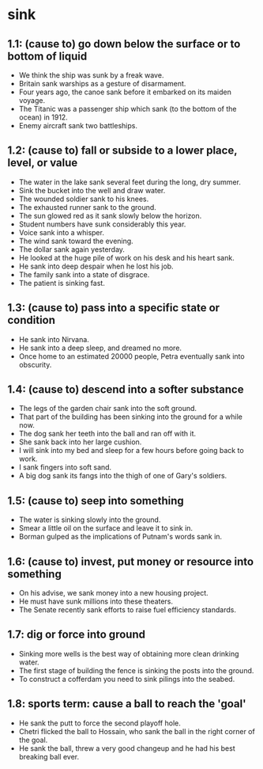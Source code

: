 # sink
## 1.1: (cause to) go down below the surface or to bottom of liquid

  *  We think the ship was sunk by a freak wave.
  *  Britain sank warships as a gesture of disarmament.
  *  Four years ago, the canoe sank before it embarked on its maiden voyage.
  *  The Titanic was a passenger ship which sank (to the bottom of the ocean) in 1912.
  *  Enemy aircraft sank two battleships.

## 1.2: (cause to) fall or subside to a lower place, level, or value

  *  The water in the lake sank several feet during the long, dry summer.
  *  Sink the bucket into the well and draw water.
  *  The wounded soldier sank to his knees.
  *  The exhausted runner sank to the ground.
  *  The sun glowed red as it sank slowly below the horizon.
  *  Student numbers have sunk considerably this year.
  *  Voice sank into a whisper.
  *  The wind sank toward the evening.
  *  The dollar sank again yesterday.
  *  He looked at the huge pile of work on his desk and his heart sank.
  *  He sank into deep despair when he lost his job.
  *  The family sank into a state of disgrace.
  *  The patient is sinking fast.

## 1.3: (cause to) pass into a specific state or condition

  *  He sank into Nirvana.
  *  He sank into a deep sleep, and dreamed no more.
  *  Once home to an estimated 20000 people, Petra eventually sank into obscurity.

## 1.4: (cause to) descend into a softer substance

  *  The legs of the garden chair sank into the soft ground.
  *  That part of the building has been sinking into the ground for a while now.
  *  The dog sank her teeth into the ball and ran off with it.
  *  She sank back into her large cushion.
  *  I will sink into my bed and sleep for a few hours before going back to work.
  *  I sank fingers into soft sand.
  *  A big dog sank its fangs into the thigh of one of Gary's soldiers.

## 1.5: (cause to) seep into something

  *  The water is sinking slowly into the ground.
  *  Smear a little oil on the surface and leave it to sink in.
  *  Borman gulped as the implications of Putnam's words sank in.

## 1.6: (cause to) invest, put money or resource into something

  *  On his advise, we sank money into a new housing project.
  *  He must have sunk millions into these theaters.
  *  The Senate recently sank efforts to raise fuel efficiency standards.

## 1.7: dig or force into ground

  *  Sinking more wells is the best way of obtaining more clean drinking water.
  *  The first stage of building the fence is sinking the posts into the ground.
  *  To construct a cofferdam you need to sink pilings into the seabed.

## 1.8: sports term: cause a ball to reach the 'goal'

  *  He sank the putt to force the second playoff hole.
  *  Chetri flicked the ball to Hossain, who sank the ball in the right corner of the goal.
  *  He sank the ball, threw a very good changeup and he had his best breaking ball ever.
